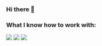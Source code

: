 ### Hi there 👋

### What I know how to work with:

<img src="https://img.shields.io/badge/html-black?style=for-the-badge&logo=html5&logoColor=#FF4500"/> <img src="https://img.shields.io/badge/css-black?style=for-the-badge&logo=css3&logoColor=blue"/> <img src="https://icon-icons.com/ru/%D0%B7%D0%BD%D0%B0%D1%87%D0%BE%D0%BA/%D0%A2%D0%B8%D0%BB%D1%8C%D0%B4%D0%B0-%D1%87%D0%B5%D1%80%D0%BD%D1%8B%D0%B9-%D0%BB%D0%BE%D0%B3%D0%BE%D1%82%D0%B8%D0%BF/147070/ tilda-white?style=for-the-badge&logo=css3&logoColor=blue"/>
